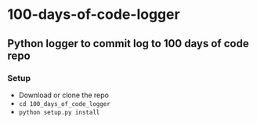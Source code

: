 # 100-days-of-code-logger
## Python logger to commit log to 100 days of code repo

### Setup
* Download or clone the repo
* `cd 100_days_of_code_logger`
* `python setup.py install`